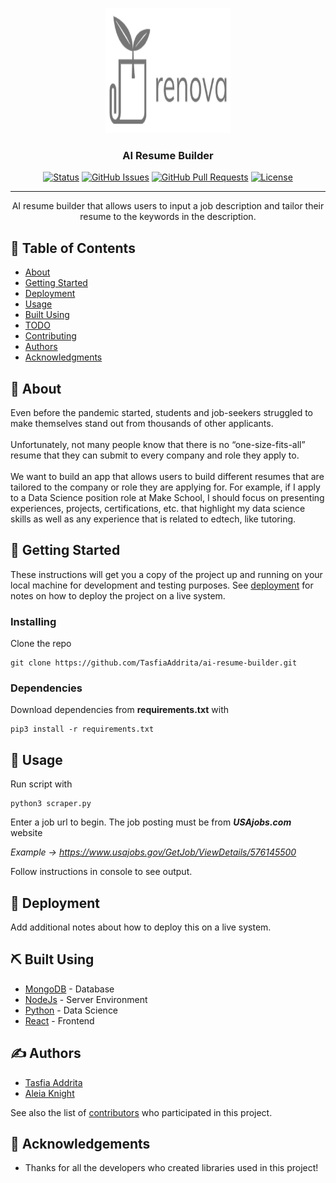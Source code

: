 <p align="center">
  <a href="" rel="noopener">
 <img width=200px height=200px src="logo-grey-title.png" alt="Project logo"></a>
</p>

<h3 align="center">AI Resume Builder</h3>

<div align="center">

[![Status](https://img.shields.io/badge/status-active-success.svg)]()
[![GitHub Issues](https://img.shields.io/github/issues/TasfiaAddrita/ai-resume-builder.svg)](https://github.com/TasfiaAddrita/ai-resume-builder/issues)
[![GitHub Pull Requests](https://img.shields.io/github/issues-pr/TasfiaAddrita/ai-resume-builder.svg)](https://github.com/TasfiaAddrita/ai-resume-builder/pulls)
[![License](https://img.shields.io/badge/license-MIT-blue.svg)](/LICENSE)

</div>

---

<p align="center"> AI resume builder that allows users to input a job description and tailor their resume to the keywords in the description.
    <br> 
</p>

## 📝 Table of Contents

- [About](#about)
- [Getting Started](#getting_started)
- [Deployment](#deployment)
- [Usage](#usage)
- [Built Using](#built_using)
- [TODO](../TODO.md)
- [Contributing](../CONTRIBUTING.md)
- [Authors](#authors)
- [Acknowledgments](#acknowledgement)

## 🧐 About <a name = "about"></a>

Even before the pandemic started, students and job-seekers struggled to make themselves stand out from thousands of other applicants. 
<br><br>Unfortunately, not many people know that there is no “one-size-fits-all” resume that they can submit to every company and role they apply to. <br><br>We want to build an app that allows users to build different resumes that are tailored to the company or role they are applying for. For example, if I apply to a Data Science position role at Make School, I should focus on presenting experiences, projects, certifications, etc. that highlight my data science skills as well as any experience that is related to edtech, like tutoring. 


## 🏁 Getting Started <a name = "getting_started"></a>

These instructions will get you a copy of the project up and running on your local machine for development and testing purposes. See [deployment](#deployment) for notes on how to deploy the project on a live system.

### Installing

Clone the repo

```
git clone https://github.com/TasfiaAddrita/ai-resume-builder.git
```

### Dependencies

Download dependencies from __requirements.txt__ with 

```
pip3 install -r requirements.txt
```


## 🎈 Usage <a name="usage"></a>

Run script with

```
python3 scraper.py
```

Enter a job url to begin. The job posting must be from ___USAjobs.com___ website

_Example -> https://www.usajobs.gov/GetJob/ViewDetails/576145500_

Follow instructions in console to see output. 

## 🚀 Deployment <a name = "deployment"></a>

Add additional notes about how to deploy this on a live system.

## ⛏️ Built Using <a name = "built_using"></a>

- [MongoDB](https://www.mongodb.com/) - Database
- [NodeJs](https://nodejs.org/en/) - Server Environment
- [Python](https://www.python.org/) - Data Science
- [React](https://reactjs.org/) - Frontend


## ✍️ Authors <a name = "authors"></a>

- [Tasfia Addrita](https://github.com/TasfiaAddrita) 
- [Aleia Knight](https://github.com/robotgyal)

See also the list of [contributors](https://github.com/TasfiaAddrita/ai-resume-builder/contributors) who participated in this project.

## 🎉 Acknowledgements <a name = "acknowledgement"></a>

- Thanks for all the developers who created libraries used in this project!
